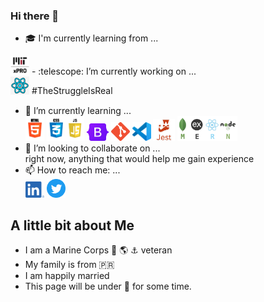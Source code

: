 ### Hi there 👋

<!--
**OhhNoo2150/OhhNoo2150** is a ✨ _special_ ✨ repository because its `README.md` (this file) appears on your GitHub profile.

Here are some ideas to get you started:




- 🤔 I’m looking for help with ...
- 💬 Ask me about ...

- 😄 Pronouns: ...
- ⚡ Fun fact: ...
[<img alt="alt_text" width="40px" src="images/image.PNG" />](https://www.google.com/)
-->
- :mortar_board: I'm currently learning from ...<br>
<img src='./img/mitxPro_logoStacked.jpeg' alt='MIT Logo' width='30'>
- :telescope: I’m currently working on ...<br>
<img src='./img/react_logo_trans' alt='React Logo' width='30'> #TheStruggleIsReal 


- 🌱 I’m currently learning ... <br>
<img src='./img/html5_logo.gif' alt='HTML5 logo' width='30'> <img src='./img/css3_logo.gif' alt='CSS3 logo' width='30'><img src='./img/javascript_logo.gif' alt='JavaScript logo' width='30'> <img src='./img/bootstrap-logo.svg' alt='Bootstrap logo' width='35'> <img src='./img/gitLogoOrangeRed.png' alt='VS Code logo' width='30'> <img src='./img/vsCodeLogo.png' alt='VS Code logo' width='30'> <img src='./img/jest_logo.gif' alt='Jest Logo' height='35'> <img src='./img/mernStackTrans.png' alt='VS Code logo' height='40'>
- 👯 I’m looking to collaborate on ...<br>
right now, anything that would help me gain experience 
- 📫 How to reach me: ...<br>
<a href='https://www.linkedin.com/in/danielrivera'><img src='./img/linedIn_blue.png' alt='LinkedIn logo' width='30'></a> <a href='https://twitter.com/Boricua2150'><img src='./img/Twitter_social_icons_circle-blue.png' alt='Twitter logo' width='30'></a>
## A little bit about Me
- I am a Marine Corps :eagle: :earth_americas: :anchor: veteran<br>
- My family is from :puerto_rico:<br>
- I am happily married <br>
- This page will be under :construction: for some time. 
